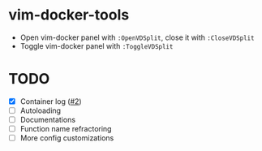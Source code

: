 # vim-docker-tools
* Open vim-docker panel with `:OpenVDSplit`, close it with `:CloseVDSplit`
* Toggle vim-docker panel with `:ToggleVDSplit`
# TODO
- [x] Container log ([#2](../../issues/2))
- [ ] Autoloading
- [ ] Documentations
- [ ] Function name refractoring
- [ ] More config customizations
